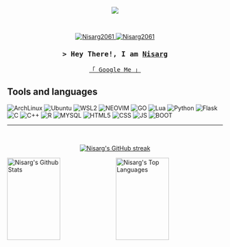 <!-- Banner -->
<p align="center">
<img src="https://i.imgur.com/mz4ym1F.png" style="max-height:550px"/>
</p>
<!-- Intro  -->
<br />
<p align="center">
 <a href="https://linkedin.com/in/nisargkhodke" target="_blank">
  <img src="https://img.shields.io/badge/LinkedIn-0077B5?style=for-the-badge&logo=linkedin&logoColor=white" alt="Nisarg2061"/>
 </a>
 <a href="https://www.instagram.com/nisarg_2061/" target="_blank">
  <img src="https://img.shields.io/badge/Instagram-fe4164?style=for-the-badge&logo=instagram&logoColor=white" alt="Nisarg2061" />
 </a> 
</p>

<h3 align="center">
        <samp>&gt; Hey There!, I am <b><a target="_blank" href="#">Nisarg</a></b>
        </samp>
</h3>


<p align="center"> 
  <samp>
    <a href="https://www.google.com/search?q=Nisarg+Khodke">「 Google Me 」</a>
    <br>
  </samp>
</p>

## Tools and languages 

![ArchLinux](https://img.shields.io/badge/Arch_Linux-1793D1?style=for-the-badge&logo=arch-linux&logoColor=white)
![Ubuntu](https://img.shields.io/badge/Ubuntu-E95420?style=for-the-badge&logo=ubuntu&logoColor=white)
![WSL2](https://img.shields.io/badge/WSL-0a97f5?style=for-the-badge&logo=linux&logoColor=white)
![NEOVIM](https://img.shields.io/badge/NeoVim-%2357A143.svg?&style=for-the-badge&logo=neovim&logoColor=white)
![GO](https://img.shields.io/badge/Go-00ADD8?style=for-the-badge&logo=go&logoColor=white)
![Lua](https://img.shields.io/badge/Lua-2C2D72?style=for-the-badge&logo=lua&logoColor=white)
![Python](https://img.shields.io/badge/Python-3776AB?style=for-the-badge&logo=python&logoColor=white)
![Flask](https://img.shields.io/badge/Flask-000000?style=for-the-badge&logo=flask&logoColor=white)
![C](https://img.shields.io/badge/C-00599C?style=for-the-badge&logo=c&logoColor=white)
![C++](https://img.shields.io/badge/C%2B%2B-00599C?style=for-the-badge&logo=c%2B%2B&logoColor=white)
![R](https://img.shields.io/badge/R-276DC3?style=for-the-badge&logo=r&logoColor=white)
![MYSQL](https://img.shields.io/badge/MySQL-00000F?style=for-the-badge&logo=mysql&logoColor=white)
![HTML5](https://img.shields.io/badge/HTML5-E34F26?style=for-the-badge&logo=html5&logoColor=white)
![CSS](https://img.shields.io/badge/CSS3-1572B6?style=for-the-badge&logo=css3&logoColor=white)
![JS](https://img.shields.io/badge/JavaScript-F7DF1E?style=for-the-badge&logo=JavaScript&logoColor=white)
![BOOT](https://img.shields.io/badge/Bootstrap-563D7C?style=for-the-badge&logo=bootstrap&logoColor=white)


<hr/>
<br/>

<p align="center">
  <a href="https://github.com/Nisarg2061">
    <img src="https://github-readme-streak-stats.herokuapp.com/?user=Nisarg2061&theme=radical&border=7F3FBF&background=0D1117" alt="Nisarg's GitHub streak"/>
  </a>
</p>


<p> 
    <a href="https://github.com/Nisarg2061"><img alt="Nisarg's Github Stats" src="https://denvercoder1-github-readme-stats.vercel.app/api?username=Nisarg2061&show_icons=true&count_private=true&theme=react&border_color=7F3FBF&bg_color=0D1117&title_color=F85D7F&icon_color=F8D866" height="192px" width="49.6%"/></a>
  <a href="https://github.com/Nisarg2061"><img alt="Nisarg's Top Languages" src="https://denvercoder1-github-readme-stats.vercel.app/api/top-langs/?username=Nisarg2061&langs_count=8&layout=compact&theme=react&border_color=7F3FBF&bg_color=0D1117&title_color=F85D7F&icon_color=F8D866" height="192px" width="49.6%"/></a>
  <br/>
</p>
